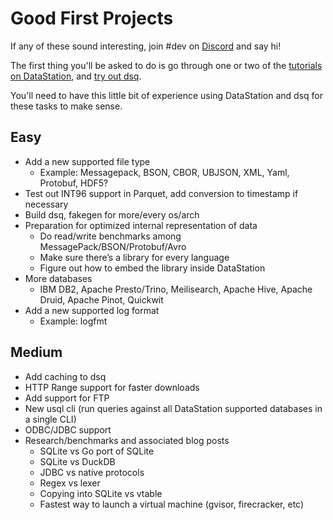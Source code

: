# Good First Projects

If any of these sound interesting, join #dev on
[Discord](https://discord.multiprocess.io) and say hi!

The first thing you'll be asked to do is go through one or two of the
[tutorials on DataStation](https://datastation.multiprocess.io/docs/),
and [try out dsq](https://github.com/multiprocessio/dsq).

You'll need to have this little bit of experience using DataStation
and dsq for these tasks to make sense.

## Easy

* Add a new supported file type
  * Example: Messagepack, BSON, CBOR, UBJSON, XML, Yaml, Protobuf, HDF5?
* Test out INT96 support in Parquet, add conversion to timestamp if necessary
* Build dsq, fakegen for more/every os/arch
* Preparation for optimized internal representation of data
  * Do read/write benchmarks among MessagePack/BSON/Protobuf/Avro
  * Make sure there’s a library for every language
  * Figure out how to embed the library inside DataStation
* More databases
  * IBM DB2, Apache Presto/Trino, Meilisearch, Apache Hive, Apache Druid, Apache Pinot, Quickwit
* Add a new supported log format
  * Example: logfmt

## Medium

* Add caching to dsq
* HTTP Range support for faster downloads
* Add support for FTP
* New usql cli (run queries against all DataStation supported databases in a single CLI)
* ODBC/JDBC support
* Research/benchmarks and associated blog posts
  * SQLite vs Go port of SQLite
  * SQLite vs DuckDB
  * JDBC vs native protocols
  * Regex vs lexer
  * Copying into SQLite vs vtable
  * Fastest way to launch a virtual machine (gvisor, firecracker, etc)
